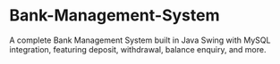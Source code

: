 # Bank-Management-System
A complete Bank Management System built in Java Swing with MySQL integration, featuring deposit, withdrawal, balance enquiry, and more.
